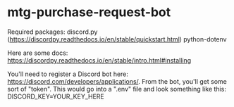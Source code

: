 # mtg-purchase-request-bot

Required packages:
discord.py (https://discordpy.readthedocs.io/en/stable/quickstart.html)
python-dotenv

Here are some docs: https://discordpy.readthedocs.io/en/stable/intro.html#installing

You'll need to register a Discord bot here: https://discord.com/developers/applications/. From the bot, you'll get some sort of "token". This would go into a ".env" file and look something like this: DISCORD_KEY=YOUR_KEY_HERE